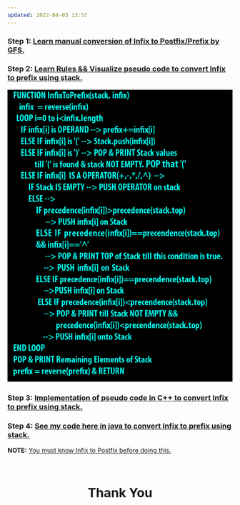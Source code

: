 ```yaml
---
updated: 2022-04-03 13:57
---
```

### **Step 1:** [Learn manual conversion of Infix to Postfix/Prefix by GFS.](https://youtu.be/q75VAGSwL0U)

### **Step 2:** [Learn Rules && Visualize pseudo code to convert Infix to prefix using stack.](https://youtu.be/gmlVZ68KRD8)

![](./pseudocode.png)

### **Step 3:** [Implementation of pseudo code in C++ to convert Infix to prefix using stack.](https://youtu.be/-vZA4qdDxAg)

### **Step 4:** [See my code here in java to convert Infix to prefix using stack.](./InfixPrefix.java)

**NOTE:** [You must know Infix to Postfix before doing this.](../01.%20Infix%20to%20Postfix)

<br>
<h1 align="Center">Thank You</h1>
